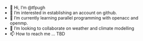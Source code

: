 - 👋 Hi, I’m @tfpugh
- 👀 I’m interested in establishing an account on github.
- 🌱 I’m currently learning parallel programming with openacc and openmp.
- 💞️ I’m looking to collaborate on weather and climate modelling
- 📫 How to reach me ... TBD

<!---
tfpugh/tfpugh is a ✨ special ✨ repository because its `README.md` (this file) appears on your GitHub profile.
You can click the Preview link to take a look at your changes.
--->
